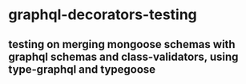 # graphql-decorators-testing

## testing on merging mongoose schemas with graphql schemas and class-validators, using type-graphql and typegoose
